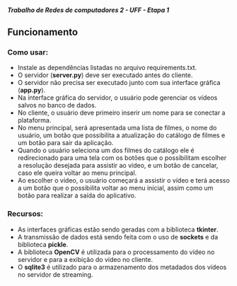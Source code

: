 ##### Trabalho de Redes de computadores 2 - UFF - Etapa 1

## Funcionamento

### Como usar:
* Instale as dependências listadas no arquivo requirements.txt.
* O servidor (__server.py__) deve ser executado antes do cliente.
* O servidor não precisa ser executado junto com sua interface gráfica (__app.py__).
* Na interface gráfica do servidor, o usuário pode gerenciar os vídeos salvos no banco de dados.
* No cliente, o usuário deve primeiro inserir um nome para se conectar a plataforma.
* No menu principal, será apresentada uma lista de filmes, o nome do usuário, um botão que possibilita a atualização do catálogo de filmes e um botão para sair da aplicação.
* Quando o usuário seleciona um dos filmes do catálogo ele é redirecionado para uma tela com os botões que o possibilitam escolher a resolução desejada para assistir ao vídeo, e um botão de cancelar, caso ele queira voltar ao menu principal.
* Ao escolher o vídeo, o usuário começará a assistir o vídeo e terá acesso a um botão que o possibilita voltar ao menu inicial, assim como um botão para realizar a saída do aplicativo.

### Recursos:
* As interfaces gráficas estão sendo geradas com a biblioteca __tkinter__.
* A transmissão de dados está sendo feita com o uso de __sockets__ e da biblioteca __pickle__.
* A biblioteca __OpenCV__ é utilizada para o processamento do vídeo no servidor e para a exibição do vídeo no cliente.
* O __sqlite3__ é utilizado para o armazenamento dos metadados dos vídeos no servidor de streaming.
